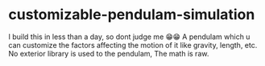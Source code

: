 # customizable-pendulam-simulation
I build this in less than a day, so dont judge me 😁😁 A pendulam which u can customize the factors affecting the motion of it like gravity, length, etc. No exterior library is used to the pendulam, The math is raw.

